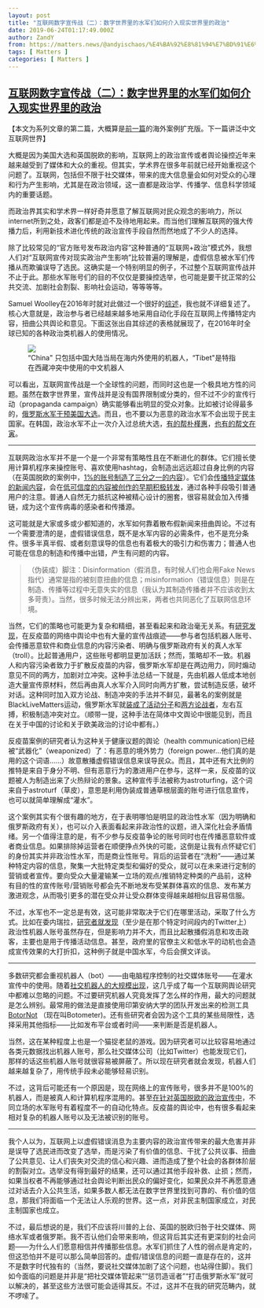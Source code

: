 ```yaml
---
layout: post
title: "互联网数字宣传战（二）：数字世界里的水军们如何介入现实世界里的政治"
date: 2019-06-24T01:17:49.000Z
author: ZandY
from: https://matters.news/@andyischaos/%E4%BA%92%E8%81%94%E7%BD%91%E6%95%B0%E5%AD%97%E5%AE%A3%E4%BC%A0%E6%88%98-%E4%BA%8C-%E6%95%B0%E5%AD%97%E4%B8%96%E7%95%8C%E9%87%8C%E7%9A%84%E6%B0%B4%E5%86%9B%E4%BB%AC%E5%A6%82%E4%BD%95%E4%BB%8B%E5%85%A5%E7%8E%B0%E5%AE%9E%E4%B8%96%E7%95%8C%E9%87%8C%E7%9A%84%E6%94%BF%E6%B2%BB-zdpuB3ENoVdAtyxLM1MzFefYjKmXVdH2cpm82WP2LKyDKKepB
tags: [ Matters ]
categories: [ Matters ]
---
```

<!--1561339069000-->
[互联网数字宣传战（二）：数字世界里的水军们如何介入现实世界里的政治](https://matters.news/@andyischaos/%E4%BA%92%E8%81%94%E7%BD%91%E6%95%B0%E5%AD%97%E5%AE%A3%E4%BC%A0%E6%88%98-%E4%BA%8C-%E6%95%B0%E5%AD%97%E4%B8%96%E7%95%8C%E9%87%8C%E7%9A%84%E6%B0%B4%E5%86%9B%E4%BB%AC%E5%A6%82%E4%BD%95%E4%BB%8B%E5%85%A5%E7%8E%B0%E5%AE%9E%E4%B8%96%E7%95%8C%E9%87%8C%E7%9A%84%E6%94%BF%E6%B2%BB-zdpuB3ENoVdAtyxLM1MzFefYjKmXVdH2cpm82WP2LKyDKKepB)
------

<div>
<p>【本文为系列文章的第二篇，大概算是<a href="https://matters.news/@daz55/%E4%BA%92%E8%81%94%E7%BD%91%E6%95%B0%E5%AD%97%E5%AE%A3%E4%BC%A0%E6%88%98-%E4%B8%80%E5%9C%BA%E5%B9%B6%E4%B8%8D%E5%A5%A2%E6%9C%9B%E6%88%91%E4%BB%AC%E8%83%BD%E5%A4%A7%E8%83%9C%E7%9A%84%E6%88%98%E4%BA%89-zdpuAnK8VF9pHoXJw16FrFbcEhBQ7c6mF3SfahdL8tUdroAg7" target="_blank">前一篇</a>的海外案例扩充版。下一篇讲泛中文互联网世界】</p><p>大概是因为美国大选和英国脱欧的影响，互联网上的政治宣传或者舆论操控近年来越来越受到了媒体和大众的重视。但其实，学术界在很多年前就已经开始重视这个问题了。互联网，包括但不限于社交媒体，带来的庞大信息量会如何对受众的心理和行为产生影响，尤其是在政治领域，这一直都是政治学、传播学、信息科学领域内的重要话题。</p><p>而政治界其实和学术界一样好奇并愿意了解互联网对民众观念的影响力，所以internet所到之处，政客们都是迫不及待地用起来。而当他们理解互联网的强大传播力后，利用新技术进化传统的政治宣传手段自然而然地成了不少人的选择。</p><p>除了比较常见的“官方账号发布政治内容”这种普通的“互联网+政治”模式外，我想人们对“互联网宣传对现实政治产生影响”比较普遍的理解是，虚假信息被水军们传播从而欺骗误导了选民。这确实是一个特别明显的例子，不过整个互联网宣传战并不止于此。那些水军账号们的目的不仅仅是要操控选举，也可能是要干扰正常的公共交流、加剧社会割裂、影响社会运动，等等等等。</p><p>Samuel Woolley在2016年时就对此做过一个很好的<a href="https://firstmonday.org/article/view/6161/5300" target="_blank">综述</a>，我也就不详细复述了。核心大意就是，政治参与者已经越来越多地采用自动化手段在互联网上传播特定内容，扭曲公共舆论和意见。下面这张出自其综述的表格就展现了，在2016年时全球已知的各种政治类机器人的使用情况。</p><figure class="image"><img src="https://assets.matters.news/embed/04354d17-4cf6-4f48-9db7-f35b2593baa6/screen-shot-2019-06-23-at-4-06-20-pm.png" data-asset-id="04354d17-4cf6-4f48-9db7-f35b2593baa6" referrerpolicy="no-referrer"><figcaption><span>“China" 只包括中国大陆当局在海内外使用的机器人，“Tibet"是特指在西藏冲突中使用的中文机器人</span></figcaption></figure><p>可以看出，互联网宣传战是一个全球性的问题，而同时这也是一个极具地方性的问题。虽然在数字世界里，宣传战并是没有国界限制或分类的，但不过不少的宣传行动（propaganda campaign）确实能够看出明显的受众对象。比如被讨论得最多的，<a href="https://www.tandfonline.com/doi/full/10.1080/19331681.2018.1448735" target="_blank">俄罗斯水军干预美国大选</a>。而且，也不要以为恶意的政治水军不会出现于民主国家。在韩国，政治水军不止一次介入过总统大选，<a href="https://www.nytimes.com/2017/08/30/world/asia/south-korea-spy-chief-sentenced.html?action=click&module=RelatedCoverage&pgtype=Article&region=Footer" target="_blank">有的帮朴槿惠</a>，<a href="https://www.nytimes.com/2018/08/27/world/asia/moon-jae-in-online-scandal.html?action=click&module=RelatedCoverage&pgtype=Article&region=Footer" target="_blank">也有的帮文在寅</a>。</p><hr><p>互联网政治水军并不是一个是一个非常有策略性且在不断进化的群体。它们擅长使用计算机程序来操控账号、喜欢使用hashtag，会制造出远远超过自身比例的内容（在英国脱欧的案例中，<a href="https://arxiv.org/pdf/1606.06356.pdf" target="_blank">1%的账号制造了三分之一的内容</a>）。它们会<a href="https://www.liebertpub.com/doi/abs/10.1089/big.2017.0038?journalCode=big" target="_blank">传播特定媒体的新闻内容</a>，会在<a href="https://www.nature.com/articles/s41467-018-06930-7.pdf" target="_blank">低可信度的内容被创作的早期积极转发</a>，通过各种手段吸引普通用户的注意。普通人自然无力抵抗这种被精心设计的圈套，很容易就会加入传播链，成为这个宣传病毒的感染者和传播源。</p><p>这可能就是大家或多或少都知道的，水军如何靠着散布假新闻来扭曲舆论。不过有一个需要澄清的是，虚假错误信息，既不是水军内容的必需条件，也不是充分条件。很多半真半假、或者刻意误导的信息也有着极大的吸引力和伤害力；普通人也可能在信息的制造和传播中出错，产生有问题的内容。</p><blockquote>（伪装成）脚注：Disinformation（假消息，有时候人们也会用Fake News指代）通常是指的被刻意扭曲的信息；misinformation（错误信息）则是在制造、传播等过程中无意失实的信息（我认为其制造传播者并不应该收到太多苛责）。当然，很多时候无法分辨出来，两者也共同恶化了互联网信息环境。</blockquote><p>当然，它们的策略也可能更为复杂和精细，甚至看起来和政治毫无关系。有<a href="https://ajph.aphapublications.org/doi/10.2105/AJPH.2018.304567" target="_blank">研究发现</a>，在反疫苗的网络中舆论中也有大量的宣传战痕迹——参与者包括机器人账号、会传播恶意软件和商业信息的内容污染者、明确与俄罗斯政府有关的真人水军（troll）。比起普通用户，这些账号都明显更加活跃；然而，策略却不一致。机器人和内容污染者致力于扩散反疫苗的内容，俄罗斯水军却是在两边用力，同时煽动意见不同的两方，加剧对立冲突。这种手法总结一下就是，先由机器人低成本地创造大量宣传原材料，然后再由真人水军介入同时向两方扩散，尝试制造反感，破坏对话。这种同时加入双方论战、制造冲突的手法并不鲜见，最著名的案例就是BlackLiveMatters运动，俄罗斯水军就<a href="https://www.nbcnews.com/tech/social-media/now-%20available-more-200-000-deleted-russian-troll-tweets-%20n844731" target="_blank">装成了活动分子</a>和<a href="http://faculty.washington.edu/kstarbi/examining-trolls-polarization.pdf" target="_blank">两方论战者</a>，左右互搏，积极制造冲突对立。（顺带一提，这种手法在简体中文舆论中很能见到，而且在关于中国的讨论和关于欧美政治的讨论中都有。）</p><p>反疫苗案例的研究者认为这种关于健康议题的舆论（health communication)已经被“武器化”（weaponized）了：有恶意的境外势力（foreign power...他们真的是用的这个词语……）故意散播虚假错误信息来误导民众。而且，其中还有大比例的推特是来自于身分不明、但有恶意行为的激进用户在参与，这样一来，反疫苗的议题被人为制造出来了火热辩论的景象。这种宣传手法被称为astroturfing，这个词来自于astroturf（草皮），意思是利用伪装成普通草根层面的账号进行信息宣传，也可以就简单理解成“灌水”。</p><p>这个案例其实有个很有趣的地方，在于表明哪怕是明显的政治性水军（因为明确和俄罗斯政府有关），也可以介入表面看起来非政治性的议题，进入深化社会矛盾情绪。另一个值得注意的是，有不少参与反疫苗争论的账号同时也在传播恶意软件或者商业信息。如果排除掉运营者在顺便挣点外快的可能，这倒是让我有点怀疑它们的身份其实并非政治性水军，而是商业性账号。背后的运营者在“洗粉”——通过某种特定内容的信息，聚集一大批特定类型和偏好的受众，就可以在未来进行定制的营销或者宣传。要向受众大量灌输某一立场的观点/推销特定种类的产品前，这种有目的性的宣传账号/营销账号都会先不断地发布受某群体喜欢的信息、发布某方激进观念，从而吸引更多的潜在受众并让受众群体变得越来越相似且容易信服。</p><p>不过，水军也不一定总是有效，这可能非常取决于它们在哪里活动，采取了什么方式。比如在委内瑞拉，<a href="https://papers.ssrn.com/sol3/papers.cfm?abstract_id=2635800" target="_blank">研究者就发现</a>（至少是在那个特定时间段内的Twitter上）政治性机器人账号虽然存在，但是影响力并不大，而且比起散播假消息和攻击政客，主要也是用于传播活动信息。甚至，政府里的官僚主义和低水平的动机也会造成宣传效果的大打折扣，这种例子就是中国水军，今后会撰文详谈。</p><hr><p>多数研究都会重视机器人（bot）——由电脑程序控制的社交媒体账号——在灌水宣传中的使用。随着<a href="http://delivery.acm.org/10.1145/2820000/2818717/p96-ferrara.pdf?ip=73.154.247.75&id=2818717&acc=OA&key=4D4702B0C3E38B35%2E4D4702B0C3E38B35%2E4D4702B0C3E38B35%2E3EFC16F61770927B&__acm__=1561327066_9ffbf8ceff69f5a4eff86314d94bc6db" target="_blank">社交机器人的大规模出现</a>，这几乎成了每一个互联网舆论研究中都难以忽略的问题。不过要研究机器人究竟发挥了怎么样的作用，最大的问题就是怎么辨别。最常用的做法是直接使用印第安纳大学的团队开发出来的检测工具<a href="https://botometer.iuni.iu.edu/#!/" target="_blank">BotorNot</a> （现在叫Botometer)。还有些研究者会因为这个工具的某些局限性，选择采用其他指标——比如发布平台或者时间——来判断是否是机器人。</p><p>当然，这在某种程度上也是一个猫捉老鼠的游戏。因为研究者可以比较容易地通过各类元数据找出机器人账号，那么社交媒体公司（比如Twitter）也能发现它们，那样的话这些机器人账号就很容易被屏蔽了。所以现在研究者就会发现，机器人们越来越复杂了，用传统手段未必能够轻易识别。</p><p>不过，这背后可能还有一个原因是，现在网络上的宣传账号，很多并不是100%的机器人，而是被真人和计算机程序混用的。甚至<a href="https://arxiv.org/pdf/1606.06356.pdf" target="_blank">在针对英国脱欧的政治宣传中</a>，不同立场的水军账号有着程度不一的自动化特点。反疫苗的舆论中，也有很多看起来相对复杂的机器人账号以及无法被识别的账号。</p><hr><p>我个人以为，互联网上以虚假错误消息为主要内容的政治宣传带来的最大危害并非是误导了选民进而改变了选举，而是污染了有价值的信息、干扰了公共议事、扭曲了公共意见、让人们丧失对交流的信心和兴趣、进而造成了整个社会的各群体阶层的割裂对立。选举没有得到最好的结果，还可以通过其他手段补救、止损；然而，如果当权者不再能够通过社会舆论判断出民众的偏好变化，如果民众并不再愿意通过对话去介入公共生活，如果多数人都无法在数字世界里找到可靠的、有价值的信息，那我们将面临一个无法让人乐观的世界。这一点，对非民主制国家成立，对民主制国家也成立。</p><p>不过，最后想说的是，我们不应该将川普的上台、英国的脱欧归咎于社交媒体、网络水军或者俄罗斯。我不否认他们会带来影响，但这背后其实还有更深刻的社会问题——为什么人们愿意相信并传播那些信息。水军们抓住了人性的弱点是肯定的，但这恐怕并不是可以那么简单回答的。虚假/错误信息的问题一直是存在的，这并不是数字时代独有的（当然，要说社交媒体加剧了这个问题，也站得住脚）。我们如今面临的问题是并非是“把社交媒体管起来”“惩罚造谣者”“打击俄罗斯水军”就可以解决的，甚至这些方法很可能会适得其反。不过，这并不在我的研究范畴内，就不啰嗦了。</p>
</div>
